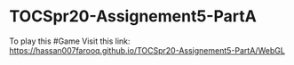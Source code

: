 # TOCSpr20-Assignement5-PartA

To play this #Game Visit this link: https://hassan007farooq.github.io/TOCSpr20-Assignement5-PartA/WebGL
